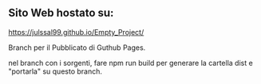 ## Sito Web hostato su:
[https://julssal99.github.io/Empty_Project/
](https://julssal99.github.io/Empty_Project/)


Branch per il Pubblicato di Guthub Pages.

nel branch con i sorgenti, fare npm run build per generare la cartella dist e "portarla" su questo branch.
